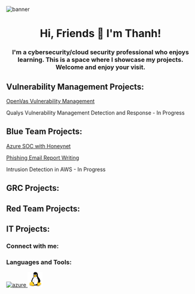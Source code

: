 ![banner](https://i.imgur.com/fex6YLS.png)

<h1 align="center">Hi, Friends 👋 I'm Thanh!</h1>
<h3 align="center">I'm a cybersecurity/cloud security professional who enjoys learning. This is a space where I showcase my projects. Welcome and enjoy your visit.</h3>

## Vulnerability Management Projects:

[OpenVas Vulnerability Management](https://github.com/CyberThanh/OpenVas-Vulnerability-Management)


Qualys Vulnerability Management Detection and Response - In Progress 

## Blue Team Projects: 

[Azure SOC with Honeynet](https://github.com/CyberThanh/Azure-SOC-Honeynet-Project)

[Phishing Email Report Writing](https://github.com/CyberThanh/Phisphing-Report-Writing)

Intrusion Detection in AWS - In Progress

## GRC Projects:

## Red Team Projects:
 
## IT Projects:

<h3 align="left">Connect with me:</h3>
<p align="left">
</p>

<h3 align="left">Languages and Tools:</h3>
<p align="left"> <a href="https://azure.microsoft.com/en-in/" target="_blank" rel="noreferrer"> <img src="https://www.vectorlogo.zone/logos/microsoft_azure/microsoft_azure-icon.svg" alt="azure" width="40" height="40"/> </a> <a href="https://www.linux.org/" target="_blank" rel="noreferrer"> <img src="https://raw.githubusercontent.com/devicons/devicon/master/icons/linux/linux-original.svg" alt="linux" width="40" height="40"/> </a> </p>
